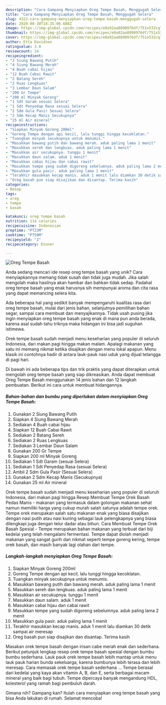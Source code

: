 ```yaml
---
description: "Cara Gampang Menyiapkan Oreg Tempe Basah, Menggugah Selera"
title: "Cara Gampang Menyiapkan Oreg Tempe Basah, Menggugah Selera"
slug: 4322-cara-gampang-menyiapkan-oreg-tempe-basah-menggugah-selera
date: 2020-08-30T14:35:06.686Z
image: https://img-global.cpcdn.com/recipes/e0a92aa8890976df/751x532cq70/oreg-tempe-basah-foto-resep-utama.jpg
thumbnail: https://img-global.cpcdn.com/recipes/e0a92aa8890976df/751x532cq70/oreg-tempe-basah-foto-resep-utama.jpg
cover: https://img-global.cpcdn.com/recipes/e0a92aa8890976df/751x532cq70/oreg-tempe-basah-foto-resep-utama.jpg
author: Etta Davidson
ratingvalue: 3.8
reviewcount: 14
recipeingredient:
- "2 Siung Bawang Putih"
- "4 Siung Bawang Merah"
- "4 Buah cabai hijau"
- "12 Buah Cabai Rawit"
- "2 Batang Sereh"
- "2 Ruas Lengkuas"
- "3 Lembar Daun Salam"
- "200 Gr Tempe"
- "200 ml Minyak Goreng"
- "1 Sdt Garam sesuai Selera"
- "1 Sdt Penyedap Rasa sesuai Selera"
- "2 Sdm Gula Pasir Sesuai Selera"
- "2 Sdm Kecap Manis Secukupnya"
- "25 ml Air mineral"
recipeinstructions:
- "Siapkan Minyak Goreng 200ml"
- "Goreng Tempe dengan api kecil, lalu tunggi hingga kecoklatan."
- "Tuangkan minyak secukupnya untuk menumis."
- "Masukkan bawang putih dan bawang merah. aduk paling lama 1 menit"
- "Masukkan sereh dan lengkuas. aduk paling lama 1 menit"
- "Masukkan air secukupnya. tunggu 1 menit"
- "Masukkan daun salam. aduk 1 menit"
- "Masukkan cabai hijau dan cabai rawit"
- "Masukkan tempe yang sudah digoreng sebelumnya. aduk paling lama 2 menit"
- "Masukkan gula pasir. aduk paling lama 1 menit"
- "Terakhir masukkan kecap manis. aduk 1 menit lalu diamkan 30 detik sampai air meresap"
- "Oreg basah pun siap disajikan dan disantap. Terima kasih"
categories:
- Resep
tags:
- oreg
- tempe
- basah

katakunci: oreg tempe basah 
nutrition: 114 calories
recipecuisine: Indonesian
preptime: "PT23M"
cooktime: "PT59M"
recipeyield: "2"
recipecategory: Dinner

---
```



![Oreg Tempe Basah](https://img-global.cpcdn.com/recipes/e0a92aa8890976df/751x532cq70/oreg-tempe-basah-foto-resep-utama.jpg)

Anda sedang mencari ide resep oreg tempe basah yang unik? Cara menyiapkannya memang tidak susah dan tidak juga mudah. Jika salah mengolah maka hasilnya akan hambar dan bahkan tidak sedap. Padahal oreg tempe basah yang enak harusnya sih mempunyai aroma dan cita rasa yang dapat memancing selera kita.

Ada beberapa hal yang sedikit banyak mempengaruhi kualitas rasa dari oreg tempe basah, mulai dari jenis bahan, selanjutnya pemilihan bahan segar, sampai cara membuat dan menyajikannya. Tidak usah pusing jika ingin menyiapkan oreg tempe basah yang enak di mana pun anda berada, karena asal sudah tahu triknya maka hidangan ini bisa jadi suguhan istimewa.

Orek tempe basah sudah menjadi menu keseharian yang populer di seluruh Indonesia, dari makan pagi hingga makan malam. Apalagi makanan yang satu ini memang nikmat ketika disajikan dengan menu lokal apapun. Menu klasik ini contohnya hadir di antara lauk-pauk nasi uduk yang dijual tetangga di pagi hari.


Di bawah ini ada beberapa tips dan trik praktis yang dapat diterapkan untuk mengolah oreg tempe basah yang siap dikreasikan. Anda dapat membuat Oreg Tempe Basah menggunakan 14 jenis bahan dan 12 langkah pembuatan. Berikut ini cara untuk membuat hidangannya.

<!--inarticleads1-->

##### Bahan-bahan dan bumbu yang diperlukan dalam menyiapkan Oreg Tempe Basah:

1. Gunakan 2 Siung Bawang Putih
1. Siapkan 4 Siung Bawang Merah
1. Sediakan 4 Buah cabai hijau
1. Siapkan 12 Buah Cabai Rawit
1. Sediakan 2 Batang Sereh
1. Sediakan 2 Ruas Lengkuas
1. Sediakan 3 Lembar Daun Salam
1. Gunakan 200 Gr Tempe
1. Siapkan 200 ml Minyak Goreng
1. Sediakan 1 Sdt Garam (sesuai Selera)
1. Sediakan 1 Sdt Penyedap Rasa (sesuai Selera)
1. Ambil 2 Sdm Gula Pasir (Sesuai Selera)
1. Gunakan 2 Sdm Kecap Manis (Secukupnya)
1. Gunakan 25 ml Air mineral


Orek tempe basah sudah menjadi menu keseharian yang populer di seluruh Indonesia, dari makan pagi hingga Resep Membuat Tempe Orek Basah Pedas Manis - makanan yang termasuk dalam golongan makanan sehat namun memiliki harga yang cukup murah salah satunya adalah tempe orek. Tempe orek merupakan salah satu makanan enak yang biasa disajikan dengan nasi putih atau nasi kuning sebagai lauk pelengkapnya yang biasa dilengkapi juga dengan telur dadar atau bihun. Cara Membuat Tempe Orek Basah Spesial - Tempe merupakan bahan makanan yang terbuat dari biji kedelai yang telah mengalami fermentasi. Tempe dapat diolah menjadi makanan yang sangat gurih dan nikmat seperti tempe goreng kering, tempe orek basah, dan masih banyak lagi olahan dari tempe. 

<!--inarticleads2-->

##### Langkah-langkah menyiapkan Oreg Tempe Basah:

1. Siapkan Minyak Goreng 200ml
1. Goreng Tempe dengan api kecil, lalu tunggi hingga kecoklatan.
1. Tuangkan minyak secukupnya untuk menumis.
1. Masukkan bawang putih dan bawang merah. aduk paling lama 1 menit
1. Masukkan sereh dan lengkuas. aduk paling lama 1 menit
1. Masukkan air secukupnya. tunggu 1 menit
1. Masukkan daun salam. aduk 1 menit
1. Masukkan cabai hijau dan cabai rawit
1. Masukkan tempe yang sudah digoreng sebelumnya. aduk paling lama 2 menit
1. Masukkan gula pasir. aduk paling lama 1 menit
1. Terakhir masukkan kecap manis. aduk 1 menit lalu diamkan 30 detik sampai air meresap
1. Oreg basah pun siap disajikan dan disantap. Terima kasih


Masakan orek tempe basah dengan irisan cabe merah enak dan sederhana. Berikut petunjuk lengkap resep orek tempe basah spesial dengan bumbu bumbu sederhana. Lauk pauk orek tempe basah lebih mantap untuk menu lauk pauk harian bunda sekeluarga, karena bumbunya lebih terasa dan lebih meresap. Cara memasak orek tempe basah sederhana … Tempe berasal dari kedelai yang kaya akan vitamin A, B, dan E, serta berbagai macam mineral yang baik bagi tubuh. Tempe dipercaya banyak mengandung HDL, kolesterol yang ramah bagi pembuluh darah. 

Gimana nih? Gampang kan? Itulah cara menyiapkan oreg tempe basah yang bisa Anda lakukan di rumah. Selamat mencoba!
